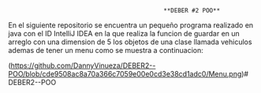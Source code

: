 												**DEBER #2 POO**
En el siguiente repositorio se encuentra un pequeño programa realizado en java con el ID IntelliJ IDEA en la que realiza la funcion de guardar en un arreglo con una dimension de 5 los objetos de una clase llamada vehiculos ademas de tener un menu como se muestra a continuacion: 

(https://github.com/DannyVinueza/DEBER2--POO/blob/cde9508ac8a70a366c7059e00e0cd3e38cd1adc0/Menu.png)# DEBER2--POO
